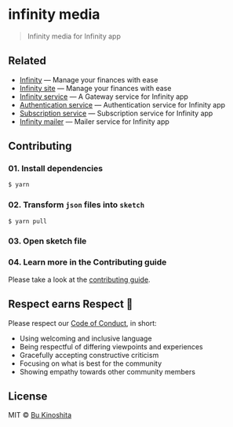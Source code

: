 # infinity media

> Infinity media for Infinity app

## Related

- [Infinity](https://github.com/infinity-co/infinity) — Manage your finances with ease
- [Infinity site](https://github.com/infinity-co/infinity-site) — Manage your finances with ease
- [Infinity service](https://github.com/infinity-co/infinity-service) — A Gateway service for Infinity app
- [Authentication service](https://github.com/infinity-co/authentication-service) — Authentication service for Infinity app
- [Subscription service](https://github.com/infinity-co/subscription-service) — Subscription service for Infinity app
- [Infinity mailer](https://github.com/infinity-co/infinity-mailer) — Mailer service for Infinity app

## Contributing

### 01. Install dependencies

```sh
$ yarn
```

### 02. Transform `json` files into `sketch`

```sh
$ yarn pull
```

### 03. Open sketch file

### 04. Learn more in the Contributing guide

Please take a look at the [contributing guide](.github/contributing.md).

## Respect earns Respect 👏

Please respect our [Code of Conduct](.github/code-of-conduct.md), in short:

- Using welcoming and inclusive language
- Being respectful of differing viewpoints and experiences
- Gracefully accepting constructive criticism
- Focusing on what is best for the community
- Showing empathy towards other community members

## License

MIT © [Bu Kinoshita](https://bukinoshita.io)
